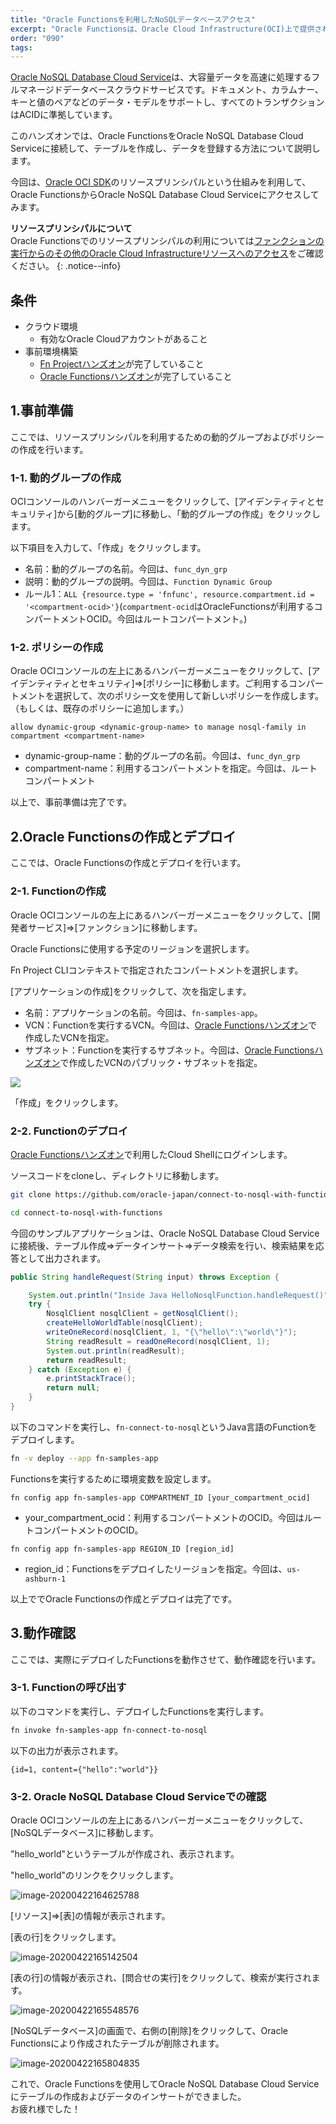 ```yaml
---
title: "Oracle Functionsを利用したNoSQLデータベースアクセス"
excerpt: "Oracle Functionsは、Oracle Cloud Infrastructure(OCI)上で提供されるマネージドFaaS(Function as a Service)サービスです。このハンズオンでは、Oracle FunctionsをOracle NoSQL Database Cloud Serviceに接続して、テーブルを作成し、データを登録する方法について説明します。"
order: "090"
tags:
---
```


[Oracle NoSQL Database Cloud Service](https://www.oracle.com/database/nosql-cloud.html)は、大容量データを高速に処理するフルマネージドデータベースクラウドサービスです。ドキュメント、カラムナー、キーと値のペアなどのデータ・モデルをサポートし、すべてのトランザクションはACIDに準拠しています。

このハンズオンでは、Oracle FunctionsをOracle NoSQL Database Cloud Serviceに接続して、テーブルを作成し、データを登録する方法について説明します。

今回は、[Oracle OCI SDK](https://docs.cloud.oracle.com/ja-jp/iaas/Content/API/Concepts/sdks.htm)のリソースプリンシパルという仕組みを利用して、Oracle FunctionsからOracle NoSQL Database Cloud Serviceにアクセスしてみます。

**リソースプリンシパルについて**  
Oracle Functionsでのリソースプリンシパルの利用については[ファンクションの実行からのその他のOracle Cloud Infrastructureリソースへのアクセス](https://docs.oracle.com/cd/E97706_01/Content/Functions/Tasks/functionsaccessingociresources.htm)をご確認ください。
{: .notice--info}

条件
----------------------

- クラウド環境
  - 有効なOracle Cloudアカウントがあること
- 事前環境構築
  - [Fn Projectハンズオン](/ocitutorials/cloud-native/fn-for-beginners/)が完了していること
  - [Oracle Functionsハンズオン](/ocitutorials/cloud-native/functions-for-beginners/)が完了していること

1.事前準備
-------------------
ここでは、リソースプリンシパルを利用するための動的グループおよびポリシーの作成を行います。  


### 1-1. 動的グループの作成

OCIコンソールのハンバーガーメニューをクリックして、[アイデンティティとセキュリティ]から[動的グループ]に移動し、「動的グループの作成」をクリックします。

以下項目を入力して、「作成」をクリックします。

  - 名前：動的グループの名前。今回は、`func_dyn_grp`
  - 説明：動的グループの説明。今回は、`Function Dynamic Group`
  - ルール1：`ALL {resource.type = 'fnfunc', resource.compartment.id = '<compartment-ocid>'}`(`compartment-ocid`はOracleFunctionsが利用するコンパートメントOCID。今回はルートコンパートメント。)

### 1-2. ポリシーの作成

Oracle OCIコンソールの左上にあるハンバーガーメニューをクリックして、[アイデンティティとセキュリティ]⇒[ポリシー]に移動します。ご利用するコンパートメントを選択して、次のポリシー文を使用して新しいポリシーを作成します。（もしくは、既存のポリシーに追加します。）

```
allow dynamic-group <dynamic-group-name> to manage nosql-family in compartment <compartment-name>
```

+ dynamic-group-name：動的グループの名前。今回は、`func_dyn_grp`
+ compartment-name：利用するコンパートメントを指定。今回は、ルートコンパートメント

以上で、事前準備は完了です。

2.Oracle Functionsの作成とデプロイ
-------------------
ここでは、Oracle Functionsの作成とデプロイを行います。

### 2-1. Functionの作成

Oracle OCIコンソールの左上にあるハンバーガーメニューをクリックして、[開発者サービス]⇒[ファンクション]に移動します。

Oracle Functionsに使用する予定のリージョンを選択します。  

Fn Project CLIコンテキストで指定されたコンパートメントを選択します。

[アプリケーションの作成]をクリックして、次を指定します。

+ 名前：アプリケーションの名前。今回は、`fn-samples-app`。
+ VCN：Functionを実行するVCN。今回は、[Oracle Functionsハンズオン](/ocitutorials/cloud-native/functions-for-beginners/)で作成したVCNを指定。
+ サブネット：Functionを実行するサブネット。今回は、[Oracle Functionsハンズオン](/ocitutorials/cloud-native/functions-for-beginners/)で作成したVCNのパブリック・サブネットを指定。

![](create-function.png)

「作成」をクリックします。

### 2-2. Functionのデプロイ

[Oracle Functionsハンズオン](/ocitutorials/cloud-native/functions-for-beginners/)で利用したCloud Shellにログインします。

ソースコードをcloneし、ディレクトリに移動します。

```sh
git clone https://github.com/oracle-japan/connect-to-nosql-with-functions.git
```

```sh
cd connect-to-nosql-with-functions
```

今回のサンプルアプリケーションは、Oracle NoSQL Database Cloud Serviceに接続後、テーブル作成⇒データインサート⇒データ検索を行い、検索結果を応答として出力されます。

```java
public String handleRequest(String input) throws Exception {

    System.out.println("Inside Java HelloNosqlFunction.handleRequest()");
    try {
        NosqlClient nosqlClient = getNosqlClient();
        createHelloWorldTable(nosqlClient);
        writeOneRecord(nosqlClient, 1, "{\"hello\":\"world\"}");
        String readResult = readOneRecord(nosqlClient, 1);
        System.out.println(readResult);
        return readResult;
    } catch (Exception e) {
        e.printStackTrace();
        return null;
    }
}
```

以下のコマンドを実行し、`fn-connect-to-nosql`というJava言語のFunctionをデプロイします。

```sh
fn -v deploy --app fn-samples-app
```

Functionsを実行するために環境変数を設定します。

```
fn config app fn-samples-app COMPARTMENT_ID [your_compartment_ocid]
```

+ your_compartment_ocid：利用するコンパートメントのOCID。今回はルートコンパートメントのOCID。

```
fn config app fn-samples-app REGION_ID [region_id]
```

+ region_id：Functionsをデプロイしたリージョンを指定。今回は、`us-ashburn-1`

以上ででOracle Functionsの作成とデプロイは完了です。

3.動作確認
-------------------
ここでは、実際にデプロイしたFunctionsを動作させて、動作確認を行います。

### 3-1. Functionの呼び出す

以下のコマンドを実行し、デプロイしたFunctionsを実行します。

```sh
fn invoke fn-samples-app fn-connect-to-nosql
```

以下の出力が表示されます。

```
{id=1, content={"hello":"world"}}
```

### 3-2. Oracle NoSQL Database Cloud Serviceでの確認

Oracle OCIコンソールの左上にあるハンバーガーメニューをクリックして、[NoSQLデータベース]に移動します。

"hello_world"というテーブルが作成され、表示されます。

"hello_world"のリンクをクリックします。

![image-20200422164625788](nosql-database-01.png)

[リソース]⇒[表]の情報が表示されます。

[表の行]をクリックします。

![image-20200422165142504](nosql-database-02.png)

[表の行]の情報が表示され、[問合せの実行]をクリックして、検索が実行されます。

![image-20200422165548576](nosql-database-03.png)

[NoSQLデータベース]の画面で、右側の[削除]をクリックして、Oracle Functionsにより作成されたテーブルが削除されます。

![image-20200422165804835](nosql-database-04.png)

これで、Oracle Functionsを使用してOracle NoSQL Database Cloud Serviceにテーブルの作成およびデータのインサートができました。  
お疲れ様でした！